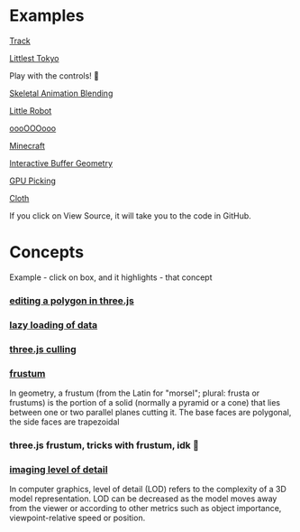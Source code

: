 # Examples

[Track](https://demos.littleworkshop.fr/track)

[Littlest Tokyo](https://threejs.org/examples/#webgl_animation_keyframes)

Play with the controls! 🤩

[Skeletal Animation Blending](https://threejs.org/examples/#webgl_animation_skinning_blending)

[Little Robot](https://threejs.org/examples/#webgl_animation_skinning_morph)

[oooOOOooo](https://threejs.org/examples/#webgl_effects_anaglyph)

[Minecraft](https://threejs.org/examples/#webgl_geometry_minecraft)

[Interactive Buffer Geometry](https://threejs.org/examples/#webgl_interactive_buffergeometry)

[GPU Picking](https://threejs.org/examples/#webgl_interactive_cubes_gpu)

<!--[Simple Cloth Simulation](https://threejs.org/examples#webgl_animation_cloth)-->

<!--https://github.com/mrdoob/three.js/blob/master/examples/webgl_animation_cloth.html-->

<!-- okay, fine... -->

[Cloth](https://threejs.org/examples/?q=cloth#physics_ammo_cloth)

If you click on View Source, it will take you to the code in GitHub.

# Concepts

Example - click on box, and it highlights - that concept

### [editing a polygon in three.js](https://www.google.com/search?q=editing+a+polygon+in+three.js&oq=editing+a+polygon+in+three.js&aqs=chrome..69i57j33i22i29i30l5.3805j0j7&sourceid=chrome&ie=UTF-8)

### [lazy loading of data](https://www.google.com/search?q=lazy+loading+of+data&oq=lazy+loading+of+data&aqs=chrome..69i57j0i22i30l9.2657j0j7&sourceid=chrome&ie=UTF-8)

### [three.js culling](https://www.google.com/search?q=three.js+culling&oq=three.js+culling&aqs=chrome..69i57j0i22i30l6j0i390l3.2220j0j7&sourceid=chrome&ie=UTF-8)


### [frustum](https://www.google.com/search?q=frustum&spell=1&sa=X&ved=2ahUKEwiMwrK0n875AhWgj4kEHThuApkQBSgAegQIAhA1&biw=1389&bih=729&dpr=2.5)

In geometry, a frustum (from the Latin for "morsel"; plural: frusta or frustums) is the portion of a solid (normally a pyramid or a cone) that lies between one or two parallel planes cutting it. The base faces are polygonal, the side faces are trapezoidal

### three.js frustum, tricks with frustum, idk 🤔

### [imaging level of detail](https://www.google.com/search?q=imaging+level+of+detail&oq=imaging+level+of+detail&aqs=chrome..69i57j33i160j33i299l2.12167j0j7&sourceid=chrome&ie=UTF-8)

In computer graphics, level of detail (LOD) refers to the complexity of a 3D model representation. LOD can be decreased as the model moves away from the viewer or according to other metrics such as object importance, viewpoint-relative speed or position.
